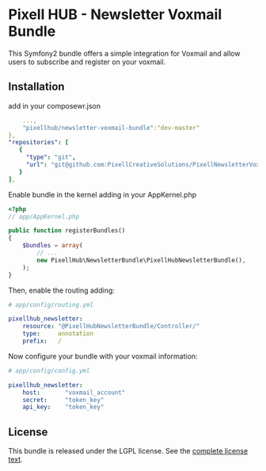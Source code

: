 Pixell HUB - Newsletter Voxmail Bundle
======================================

This Symfony2 bundle offers a simple integration for Voxmail and allow users to subscribe and register on your voxmail.

Installation
-------------

add in your composewr.json

```yaml
    ...,
    "pixellhub/newsletter-voxmail-bundle":"dev-master"
},
"repositories": [
   {
     "type": "git",
     "url": "git@github.com:PixellCreativeSolutions/PixellNewsletterVoxmailBundle.git"
   }
],
```

Enable bundle in the kernel adding in your AppKernel.php

```php
<?php
// app/AppKernel.php

public function registerBundles()
{
    $bundles = array(
        // ...
        new PixellHub\NewsletterBundle\PixellHubNewsletterBundle(),
    );
}
```

Then, enable the routing adding:

```yaml
# app/config/routing.yml

pixellhub_newsletter:
    resource: "@PixellHubNewsletterBundle/Controller/"
    type:     annotation
    prefix:   /
```

Now configure your bundle with your voxmail information:

```yaml
# app/config/config.yml

pixellhub_newsletter:
    host:       "voxmail_account"
    secret:     "token_key"
    api_key:    "token_key"
```


License
-------

This bundle is released under the LGPL license. See the [complete license text](Resources/meta/LICENSE).

